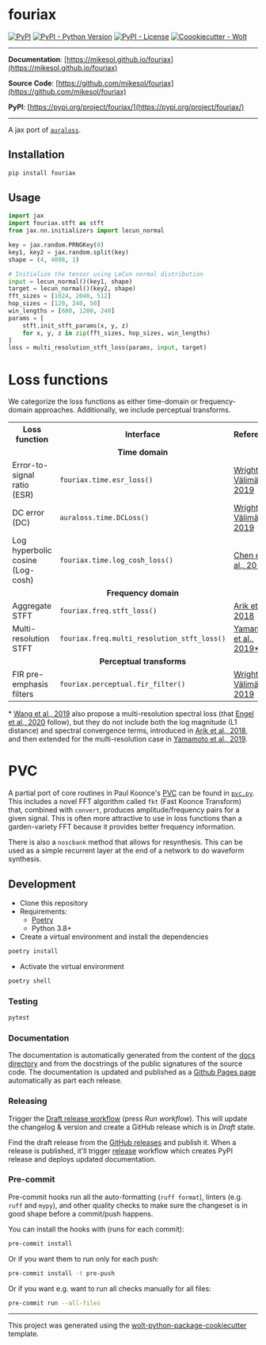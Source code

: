 # fouriax

[![PyPI](https://img.shields.io/pypi/v/fouriax?style=flat-square)](https://pypi.python.org/pypi/fouriax/)
[![PyPI - Python Version](https://img.shields.io/pypi/pyversions/fouriax?style=flat-square)](https://pypi.python.org/pypi/fouriax/)
[![PyPI - License](https://img.shields.io/pypi/l/fouriax?style=flat-square)](https://pypi.python.org/pypi/fouriax/)
[![Coookiecutter - Wolt](https://img.shields.io/badge/cookiecutter-Wolt-00c2e8?style=flat-square&logo=cookiecutter&logoColor=D4AA00&link=https://github.com/woltapp/wolt-python-package-cookiecutter)](https://github.com/woltapp/wolt-python-package-cookiecutter)


---

**Documentation**: [https://mikesol.github.io/fouriax](https://mikesol.github.io/fouriax)

**Source Code**: [https://github.com/mikesol/fouriax](https://github.com/mikesol/fouriax)

**PyPI**: [https://pypi.org/project/fouriax/](https://pypi.org/project/fouriax/)

---

A jax port of [`auraloss`](https://github.com/csteinmetz1/auraloss).

## Installation

```sh
pip install fouriax
```

## Usage

```python
import jax
import fouriax.stft as stft
from jax.nn.initializers import lecun_normal

key = jax.random.PRNGKey(0)
key1, key2 = jax.random.split(key)
shape = (4, 4098, 1)

# Initialize the tensor using LeCun normal distribution
input = lecun_normal()(key1, shape)
target = lecun_normal()(key2, shape)
fft_sizes = [1024, 2048, 512]
hop_sizes = [120, 240, 50]
win_lengths = [600, 1200, 240]
params = [
    stft.init_stft_params(x, y, z)
    for x, y, z in zip(fft_sizes, hop_sizes, win_lengths)
]
loss = multi_resolution_stft_loss(params, input, target)
```


# Loss functions

We categorize the loss functions as either time-domain or frequency-domain approaches.
Additionally, we include perceptual transforms.

<table>
    <tr>
        <th>Loss function</th>
        <th>Interface</th>
        <th>Reference</th>
    </tr>
    <tr>
        <td colspan="3" align="center"><b>Time domain</b></td>
    </tr>
    <tr>
        <td>Error-to-signal ratio (ESR)</td>
        <td><code>fouriax.time.esr_loss()</code></td>
        <td><a href=https://arxiv.org/abs/1911.08922>Wright & Välimäki, 2019</a></td>
    </tr>
    <tr>
        <td>DC error (DC)</td>
        <td><code>auraloss.time.DCLoss()</code></td>
        <td><a href=https://arxiv.org/abs/1911.08922>Wright & Välimäki, 2019</a></td>
    </tr>
    <tr>
        <td>Log hyperbolic cosine (Log-cosh)</td>
        <td><code>fouriax.time.log_cosh_loss()</code></td>
        <td><a href=https://openreview.net/forum?id=rkglvsC9Ym>Chen et al., 2019</a></td>
    </tr>
    <tr>
        <td colspan="3" align="center"><b>Frequency domain</b></td>
    </tr>
    <tr>
        <td>Aggregate STFT</td>
        <td><code>fouriax.freq.stft_loss()</code></td>
        <td><a href=https://arxiv.org/abs/1808.06719>Arik et al., 2018</a></td>
    </tr>
    <tr>
        <td>Multi-resolution STFT</td>
        <td><code>fouriax.freq.multi_resolution_stft_loss()</code></td>
        <td><a href=https://arxiv.org/abs/1910.11480>Yamamoto et al., 2019*</a></td>
    </tr>
    <tr>
        <td colspan="3" align="center"><b>Perceptual transforms</b></td>
    </tr>
    <tr>
        <td>FIR pre-emphasis filters</td>
        <td><code>fouriax.perceptual.fir_filter()</code></td>
        <td><a href=https://arxiv.org/abs/1911.08922>Wright & Välimäki, 2019</a></td>
    </tr>
</table>

\* [Wang et al., 2019](https://arxiv.org/abs/1904.12088) also propose a multi-resolution spectral loss (that [Engel et al., 2020](https://arxiv.org/abs/2001.04643) follow),
but they do not include both the log magnitude (L1 distance) and spectral convergence terms, introduced in [Arik et al., 2018](https://arxiv.org/abs/1808.0671), and then extended for the multi-resolution case in [Yamamoto et al., 2019](https://arxiv.org/abs/1910.11480).


# PVC

A partial port of core routines in Paul Koonce's [PVC](https://www.cs.princeton.edu/courses/archive/spr99/cs325/koonce.html) can be found in [`pvc.py`](./src/fouriax/pvc.py). This includes a novel FFT algorithm called `fkt` (Fast Koonce Transform) that, combined with `convert`, produces amplitude/frequency pairs for a given signal. This is often more attractive to use in loss functions than a garden-variety FFT because it provides better frequency information.

There is also a `noscbank` method that allows for resynthesis. This can be used as a simple recurrent layer at the end of a network to do waveform synthesis.

## Development

* Clone this repository
* Requirements:
  * [Poetry](https://python-poetry.org/)
  * Python 3.8+
* Create a virtual environment and install the dependencies

```sh
poetry install
```

* Activate the virtual environment

```sh
poetry shell
```

### Testing

```sh
pytest
```

### Documentation

The documentation is automatically generated from the content of the [docs directory](https://github.com/fouriax/fouraix/tree/master/docs) and from the docstrings
 of the public signatures of the source code. The documentation is updated and published as a [Github Pages page](https://pages.github.com/) automatically as part each release.

### Releasing

Trigger the [Draft release workflow](https://github.com/mikesol/fouriax/actions/workflows/draft_release.yml)
(press _Run workflow_). This will update the changelog & version and create a GitHub release which is in _Draft_ state.

Find the draft release from the
[GitHub releases](https://github.com/mikesol/fouriax/releases) and publish it. When
 a release is published, it'll trigger [release](https://github.com/mikesol/fouriax/blob/master/.github/workflows/release.yml) workflow which creates PyPI
 release and deploys updated documentation.

### Pre-commit

Pre-commit hooks run all the auto-formatting (`ruff format`), linters (e.g. `ruff` and `mypy`), and other quality
 checks to make sure the changeset is in good shape before a commit/push happens.

You can install the hooks with (runs for each commit):

```sh
pre-commit install
```

Or if you want them to run only for each push:

```sh
pre-commit install -t pre-push
```

Or if you want e.g. want to run all checks manually for all files:

```sh
pre-commit run --all-files
```

---

This project was generated using the [wolt-python-package-cookiecutter](https://github.com/woltapp/wolt-python-package-cookiecutter) template.
